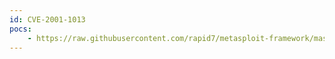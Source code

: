 ```yaml
---
id: CVE-2001-1013
pocs:
    - https://raw.githubusercontent.com/rapid7/metasploit-framework/master/modules/auxiliary/scanner/http/apache_userdir_enum.rb
---
```

